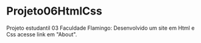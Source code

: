 # Projeto06HtmlCss
Projeto estudantil 03 Faculdade Flamingo:
Desenvolvido um site em Html e Css  acesse link em "About".
